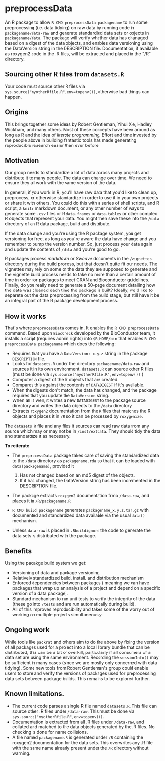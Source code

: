 # preprocessData
An R package to allow `R CMD preprocessData packagename` to run some preprocessing (i.e. data tidying) on raw data by running code in `packagename/data-raw` and generate standardied data sets or objects in `packagename/data`. The package will verify whether data has chanaged based on a digest of the data objects, and enables data versioning using the DataVersion string in the DESCRIPTION file. Documentation, if available as roxygen2 code in the .R files, will be extracted and placed in the "/R" directory.

## Sourcing other R files from `datasets.R`
Your code must source other R files via `sys.source("myotherRfile.R",env=topenv())`, otherwise bad things can happen.

## Origins
This brings together some ideas by Robert Gentleman,  Yihui Xie, Hadley Wickham, and many others. Most of these concepts have been around as long as R and the idea of *literate programming*. Effort and time invested by the people above in building fantastic tools has made generating reproducible research easier than ever before. 

## Motivation
Our group needs to standardize a lot of data across many projects and distribute it to many people. The data can change over time. We need to ensure they all work with the same version of the data. 

In general, if you work in R, you'll have raw data that you'd like to clean up, preprocess, or otherwise standardize in order to use it in your own projects or share it with others. You could do this with a series of shell scripts, and R script, a `knitr` markdown document, or any other number of ways to generate some `.csv` files or R `data.frames` or `data.tables` or other complex R objects that represent your data. You might then save these into the `/data` directory of an R data package, build and distribute. 

If the data change and you're using the R package system, you get versioning for free, as long as you're aware the data have change and you remember to bump the version number. So, just process your data again and update the contents of `/data` and you're good to go.

R packages process *markdown* or *Sweave* documents in the `/vignettes` directory during the build process, but that doesn't quite fit our needs. The vignettes may rely on some of the data they are supposed to generate and the vignette build process needs to take no more than a certain amount of time in order for packages to meet CRAN and Bioconductor guidelines. Finally, do you really need to generate a 50-page document detailing how the data was cleaned each time the package is built? Ideally, we'd like to separete out the data preprocessing from the build stage, but still have it be an integral part of the R package development process. 

## How it works

That's where `preprocessData` comes in. It enables the `R CMD preprocessData` command. Based upon `BiocCheck` developed by the BioConductor team, it installs a script (requires admin rights) into `$R_HOME/bin` that enables `R CMD preprocessData packagename` which does the following:

- Requires that you have a `DataVersion: x.y.z` string in the package `DESCRIPTION` file.
- Looks for `datasets.R`  under the directory `packagename/data-raw` and sources it in its own environment. `datasets.R` can source other R files (must be done via `sys.source("myotherRfile.R",env=topenv())` )
- Computes a digest of the R objects that are created.
- Compares this against the contents of `DATADIGEST` if it's available.
- When the digests don't match, the data has changed, and the package requires that you update the `DataVersion` string.
- When all is well, it writes a new `DATADIGEST` to the package source directory and writes the data objects to the `/data` directory.
- Extracts `roxygen2` documentation from the `R` files that matches the R objects and places it in `/R` so it can be processed by `roxygenize`. 

The `datasets.R` file and any files it sources can read raw data from any source which may or may not be in `/inst/extdata`. They should tidy the data and standardize it as necessary.

**To reiterate**
- The `preprocessData` package takes care of saving the standardized data to the `/data` directory as `packagename.rda` so that it can be loaded with `data(packagename)`, provided it 
    1. Has not changed based on an md5 digest of the objects.
    2. If it has changed, the DataVersion string has been incremented in the DESCRIPTION file.

- The package extracts `roxygen2` documentation frmo `/data-raw`,  and places it in `/R/packagename.R`   
- `R CMD build packagename` generates `packagename_x.y.z.tar.gz` with documented and standardized data available via the usual `data()` mechanism. 
- Unless `data-raw` is placed in `.Rbuildignore` the code to generate the data sets is distributed with the package.


## Benefits

Using the pacakge build system we get:
- Versioning of data and package versioning.
- Relatively standardized build, install, and distribution mechanism
- Enforced dependencies between packages ( meaning we can have packages that wrap up an analysis of a project and depend on a specific version of a data package).
- Standard mechanism to run unit tests to verify the integrity of the data (these go into `/tests` and are run automatically during build). 
- All of this improves reproducibility and takes some of the worry out of working on multiple projects simultaneously.

## Ongoing work

While tools like `packrat` and others aim to do the above by fixing the version of all packages used for a project into a local library bundle that can be distributed, this can be a bit of overkill, particularly if all consumers of a data set are using the same environment. Recording the `sessionInfo()` may be sufficient in many cases (since we are mostly only concerned with data tidying). Some new tools from Robert Gentleman's group could enable users to store and verify the versions of packages used for preprocessing data sets between package builds. This remains to be explored further.


## Known limitations.

- The current code parses a single R file named `datasets.R`. This file can source other .R files under `/data-raw`. This must be done via `sys.source("myotherRfile.R",env=topenv())`.
- Documentation is extracted from all .R files under `/data-raw`, and collated and matched to the data objects generated by the .R files. No checking is done for name collisions.
- A file named `packagename.R` is generated under `/R` containing the roxygen2 documentation for the data sets. This overwrites any .R file with the same name already present under the `/R` directory without warning.